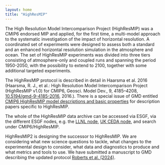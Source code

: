 ```yaml
---
layout: home
title: "HighResMIP"
---
```


The High Resolution Model Intercomparison Project (HighResMIP) was a CMIP6 endorsed MIP and applied, for the first time, a multi-model approach to the systematic investigation of the impact of horizontal resolution.
A coordinated set of experiments were designed to assess both a standard and an enhanced horizontal resolution simulation in the atmosphere and ocean. The set of HighResMIP experiments was divided into three tiers consisting of atmosphere-only and coupled runs and spanning the period 1950-2050, with the possibility to extend to 2100, together with some additional targeted experiments.

The HighResMIP protocol is described in detail in Haarsma et al. 2016 (Haarsma, R. J., et al.: High Resolution Model Intercomparison Project (HighResMIP v1.0) for CMIP6, Geosci. Model Dev., 9, 4185–4208, [10.5194/gmd-9-4185-2016](https://doi.org/10.5194/gmd-9-4185-2016), 2016.). There is a special issue of GMD entitled [CMIP6 HighResMIP model descriptions and basic properties](https://gmd.copernicus.org/articles/special_issue997.html) for description papers specific to HighResMIP. 

The whole of the HighResMIP data archive can be accessed via ESGF, via the different ESGF nodes, e.g. the <a href="https://esgf-node.llnl.gov/search/cmip6/">LLNL node</a>, <a href="https://esgf-index1.ceda.ac.uk/search/cmip6-ceda/">UK CEDA  node</a>, and search under CMIP6/HighResMIP.

HighResMIP2 is designing the successor to HighResMIP. We are considering what new science questions to tackle, what changes to the experimental design to consider, what data and diagnostics to produce and what metrics and tools to use. We have submitted a manuscript to GMD describing the updated protocol <a href="https://doi.org/10.5194/egusphere-2024-2582](https://doi.org/10.5194/egusphere-2024-2582">Roberts et al. (2024)</a>.
